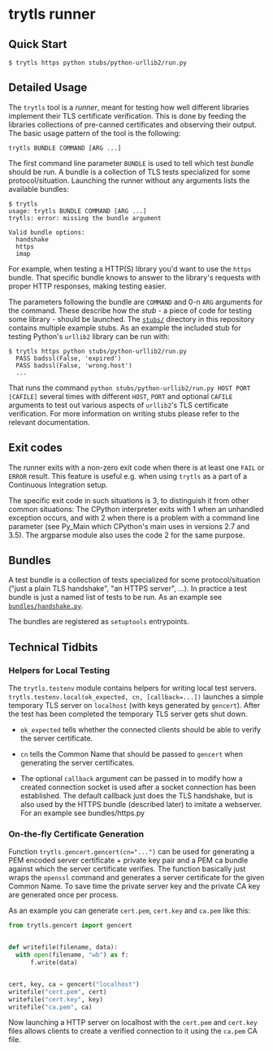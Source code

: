 # trytls runner

## Quick Start

```
$ trytls https python stubs/python-urllib2/run.py
```

## Detailed Usage

The `trytls` tool is a *runner*, meant for testing how well different libraries implement their TLS certificate verification. This is done by feeding the libraries collections of pre-canned certificates and observing their output. The basic usage pattern of the tool is the following:

```
trytls BUNDLE COMMAND [ARG ...]
```

The first command line parameter `BUNDLE` is used to tell which test *bundle* should be run. A bundle is a collection of TLS tests specialized for some protocol/situation. Launching the runner without any arguments lists the available bundles:

```
$ trytls
usage: trytls BUNDLE COMMAND [ARG ...]
trytls: error: missing the bundle argument

Valid bundle options:
  handshake
  https
  imap
```

For example, when testing a HTTP(S) library you'd want to use the `https` bundle. That specific bundle knows to answer to the library's requests with proper HTTP responses, making testing easier.

The parameters following the bundle are `COMMAND` and 0-n `ARG` arguments for the command. These describe how the *stub* - a piece of code for testing some library - should be launched. The [`stubs/`](../stubs) directory in this repository contains multiple example stubs. As an example the included stub for testing Python's `urllib2` library can be run with:

```
$ trytls https python stubs/python-urllib2/run.py
  PASS badssl(False, 'expired')
  PASS badssl(False, 'wrong.host')
  ...
```

That runs the command `python stubs/python-urllib2/run.py HOST PORT [CAFILE]` several times with different `HOST`, `PORT` and optional `CAFILE` arguments to test out various aspects of `urllib2`'s TLS certificate verification. For more information on writing stubs please refer to the relevant documentation.

## Exit codes

The runner exits with a non-zero exit code when there is at least one `FAIL` or `ERROR` result. This feature is useful e.g. when using `trytls` as a part of a Continuous Integration setup.

The specific exit code in such situations is 3, to distinguish it from other common situations: The CPython interpreter exits with 1 when an unhandled exception occurs, and with 2 when there is a problem with a command line parameter (see Py_Main which CPython's main uses in versions 2.7 and 3.5). The argparse module also uses the code 2 for the same purpose.

## Bundles

A test bundle is a collection of tests specialized for some protocol/situation ("just a plain TLS handshake", "an HTTPS server", ...). In practice a test bundle is just a named list of tests to be run. As an example see [`bundles/handshake.py`](./bundles/handshake.py).

The bundles are registered as `setuptools` entrypoints.

## Technical Tidbits

### Helpers for Local Testing

The `trytls.testenv` module contains helpers for writing local test servers. `trytls.testenv.local(ok_expected, cn, [callback=...])` launches a simple temporary TLS server on `localhost` (with keys generated by `gencert`).  After the test has been completed the temporary TLS server gets shut down.

  * `ok_expected` tells whether the connected clients should be able to verify the server certificate.

  * `cn` tells the Common Name that should be passed to `gencert` when generating the server certificates.

  * The optional `callback` argument can be passed in to modify how a created connection socket is used after a socket connection has been established. The default callback just does the TLS handshake, but is also used by the HTTPS bundle (described later) to imitate a webserver. For an example see bundles/https.py

### On-the-fly Certificate Generation

Function `trytls.gencert.gencert(cn="...")` can be used for generating a PEM encoded server certificate + private key pair and a PEM ca bundle against which the server certificate verifies. The function basically just wraps the `openssl` command and generates a server certificate for the given Common Name. To save time the private server key and the private CA key are generated once per process.

As an example you can generate `cert.pem`, `cert.key` and `ca.pem` like this:
  ```python
from trytls.gencert import gencert


def writefile(filename, data):
    with open(filename, "wb") as f:
        f.write(data)


cert, key, ca = gencert("localhost")
writefile("cert.pem", cert)
writefile("cert.key", key)
writefile("ca.pem", ca)
```
Now launching a HTTP server on localhost with the `cert.pem` and `cert.key` files allows clients to create a verified connection to it using the `ca.pem` CA file.
